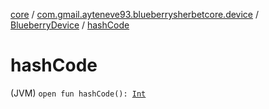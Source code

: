 [core](../../index.md) / [com.gmail.ayteneve93.blueberrysherbetcore.device](../index.md) / [BlueberryDevice](index.md) / [hashCode](./hash-code.md)

# hashCode

(JVM) `open fun hashCode(): `[`Int`](https://kotlinlang.org/api/latest/jvm/stdlib/kotlin/-int/index.html)